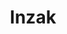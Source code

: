 --- 
title: "Inzak"
publishdate: "2019-5-13T16:48:46+02:00"
src: "https://365manga.net/manga/inzak"
image: "https://data.365manga.net/images/thumbnails/19348-inzak.jpg"
description: "A HIDDEN WAR AROUND THE SECRET OF SEOUL, THE 600 YEAR OLD CAPITAL OF KOREA. Joo-hee never dreamed he would be investigated in the Presidential Residency by making emergency calls to see the flame from the city center though he felt wrong to know noone else witnessed the flame at school. People from National Fengshui Office said Seoul is in danger, for some people are breaking the seals on the…"
---